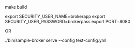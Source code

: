 make build

export SECURITY_USER_NAME=brokerapp
export SECURITY_USER_PASSWORD=brokerpass
export PORT=8080


OR

./bin/sample-broker serve --config test-config.yml
